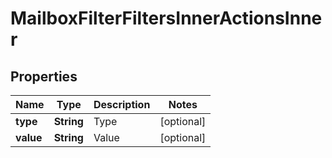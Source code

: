 

# MailboxFilterFiltersInnerActionsInner


## Properties

| Name | Type | Description | Notes |
|------------ | ------------- | ------------- | -------------|
|**type** | **String** | Type |  [optional] |
|**value** | **String** | Value |  [optional] |



